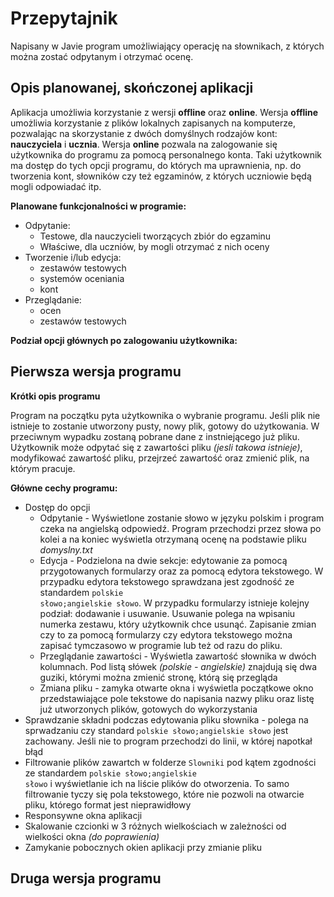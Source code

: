 # Przepytajnik

Napisany w Javie program umożliwiający operację na słownikach, z których można zostać odpytanym i otrzymać ocenę.

## Opis planowanej, skończonej aplikacji

Aplikacja umożliwia korzystanie z wersji **offline** oraz **online**. Wersja **offline** umożliwia korzystanie z plików lokalnych zapisanych na komputerze, pozwalając na skorzystanie z dwóch domyślnych rodzajów kont: **nauczyciela** i **ucznia**. Wersja **online** pozwala na zalogowanie się użytkownika do programu za pomocą personalnego konta. Taki użytkownik ma dostęp do tych opcji programu, do których ma uprawnienia, np. do tworzenia kont, słowników czy też egzaminów, z których uczniowie będą mogli odpowiadać itp. 

**Planowane funkcjonalności w programie:**

* Odpytanie:
  - Testowe, dla nauczycieli tworzących zbiór do egzaminu
  - Właściwe, dla uczniów, by mogli otrzymać z nich oceny
* Tworzenie i/lub edycja:
  - zestawów testowych
  - systemów oceniania
  - kont
* Przeglądanie:
  - ocen
  - zestawów testowych

**Podział opcji głównych po zalogowaniu użytkownika:**

## Pierwsza wersja programu

**Krótki opis programu**

Program na początku pyta użytkownika o wybranie programu. Jeśli plik nie istnieje to zostanie utworzony pusty, nowy plik, gotowy do użytkowania. W przeciwnym wypadku zostaną pobrane dane z instniejącego już pliku. Użytkownik może odpytać się z zawartości pliku *(jesli takowa istnieje)*, modyfikować zawartość pliku, przejrzeć zawartość oraz zmienić plik, na którym pracuje.

**Główne cechy programu:**

* Dostęp do opcji
  - Odpytanie - Wyświetlone zostanie słowo w języku polskim i program czeka na angielską odpowiedź. Program przechodzi przez słowa po kolei a na koniec wyświetla otrzymaną ocenę na podstawie pliku *domyslny.txt*
  - Edycja - Podzielona na dwie sekcje: edytowanie za pomocą przygotowanych formularzy oraz za pomocą edytora tekstowego. W przypadku edytora tekstowego sprawdzana jest zgodność ze standardem <code>polskie słowo;angielskie słowo</code>. W przypadku formularzy istnieje kolejny podział: dodawanie i usuwanie. Usuwanie polega na wpisaniu numerka zestawu, który użytkownik chce usunąć. Zapisanie zmian czy to za pomocą formularzy czy edytora tekstowego można zapisać tymczasowo w programie lub też od razu do pliku.
  - Przeglądanie zawartości - Wyświetla zawartość słownika w dwóch kolumnach. Pod listą słówek *(polskie - angielskie)* znajdują się dwa guziki, którymi można zmienić stronę, którą się przegląda
  - Zmiana pliku - zamyka otwarte okna i wyświetla początkowe okno przedstawiające pole tekstowe do napisania nazwy pliku oraz listę już utworzonych plików, gotowych do wykorzystania
* Sprawdzanie składni podczas edytowania pliku słownika - polega na sprwadzaniu czy standard <code>polskie słowo;angielskie słowo</code> jest zachowany. Jeśli nie to program przechodzi do linii, w której napotkał błąd
* Filtrowanie plików zawartch w folderze <code>Slowniki</code> pod kątem zgodności ze standardem <code>polskie słowo;angielskie słowo</code> i wyświetlanie ich na liście plików do otworzenia. To samo filtrowanie tyczy się pola tekstowego, które nie pozwoli na otwarcie pliku, którego format jest nieprawidłowy
* Responsywne okna aplikacji
* Skalowanie czcionki w 3 różnych wielkościach w zależności od wielkości okna *(do poprawienia)*
* Zamykanie pobocznych okien aplikacji przy zmianie pliku

## Druga wersja programu
